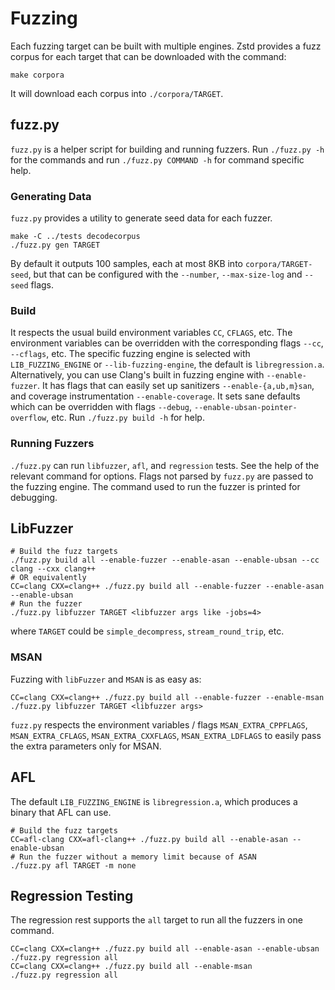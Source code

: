 # Fuzzing

Each fuzzing target can be built with multiple engines.
Zstd provides a fuzz corpus for each target that can be downloaded with
the command:

```
make corpora
```

It will download each corpus into `./corpora/TARGET`.

## fuzz.py

`fuzz.py` is a helper script for building and running fuzzers.
Run `./fuzz.py -h` for the commands and run `./fuzz.py COMMAND -h` for
command specific help.

### Generating Data

`fuzz.py` provides a utility to generate seed data for each fuzzer.

```
make -C ../tests decodecorpus
./fuzz.py gen TARGET
```

By default it outputs 100 samples, each at most 8KB into `corpora/TARGET-seed`,
but that can be configured with the `--number`, `--max-size-log` and `--seed`
flags.

### Build
It respects the usual build environment variables `CC`, `CFLAGS`, etc.
The environment variables can be overridden with the corresponding flags
`--cc`, `--cflags`, etc.
The specific fuzzing engine is selected with `LIB_FUZZING_ENGINE` or
`--lib-fuzzing-engine`, the default is `libregression.a`.
Alternatively, you can use Clang's built in fuzzing engine with
`--enable-fuzzer`.
It has flags that can easily set up sanitizers `--enable-{a,ub,m}san`, and
coverage instrumentation `--enable-coverage`.
It sets sane defaults which can be overridden with flags `--debug`,
`--enable-ubsan-pointer-overflow`, etc.
Run `./fuzz.py build -h` for help.

### Running Fuzzers

`./fuzz.py` can run `libfuzzer`, `afl`, and `regression` tests.
See the help of the relevant command for options.
Flags not parsed by `fuzz.py` are passed to the fuzzing engine.
The command used to run the fuzzer is printed for debugging.

## LibFuzzer

```
# Build the fuzz targets
./fuzz.py build all --enable-fuzzer --enable-asan --enable-ubsan --cc clang --cxx clang++
# OR equivalently
CC=clang CXX=clang++ ./fuzz.py build all --enable-fuzzer --enable-asan --enable-ubsan
# Run the fuzzer
./fuzz.py libfuzzer TARGET <libfuzzer args like -jobs=4>
```

where `TARGET` could be `simple_decompress`, `stream_round_trip`, etc.

### MSAN

Fuzzing with `libFuzzer` and `MSAN` is as easy as:

```
CC=clang CXX=clang++ ./fuzz.py build all --enable-fuzzer --enable-msan
./fuzz.py libfuzzer TARGET <libfuzzer args>
```

`fuzz.py` respects the environment variables / flags `MSAN_EXTRA_CPPFLAGS`,
`MSAN_EXTRA_CFLAGS`, `MSAN_EXTRA_CXXFLAGS`, `MSAN_EXTRA_LDFLAGS` to easily pass
the extra parameters only for MSAN.

## AFL

The default `LIB_FUZZING_ENGINE` is `libregression.a`, which produces a binary
that AFL can use.

```
# Build the fuzz targets
CC=afl-clang CXX=afl-clang++ ./fuzz.py build all --enable-asan --enable-ubsan
# Run the fuzzer without a memory limit because of ASAN
./fuzz.py afl TARGET -m none
```

## Regression Testing

The regression rest supports the `all` target to run all the fuzzers in one
command.

```
CC=clang CXX=clang++ ./fuzz.py build all --enable-asan --enable-ubsan
./fuzz.py regression all
CC=clang CXX=clang++ ./fuzz.py build all --enable-msan
./fuzz.py regression all
```
